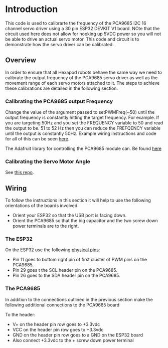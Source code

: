 # Introduction
This code is used to calibrarte the frequency of the PCA9685 I2C 16 channel servo driver using a 30 pin ESP32 DEVKIT V1 board. NOte that the circuit used here does not allow for hooking up 5VDC power so you will not be able to drive an actual servo motor. This code and circuit is to demonstrate how the servo driver can be calibrated.

## Overview
In order to ensure that all Hexapod robots behave the same way we need to calibrate the output frequency of the PCA9685 servo driver as well as the movement range of each servo motors attached to it. The steps to achieve these calibrations are detailed in the following section.

### Calibrating the PCA9685 output Frequency
Change the value of the argument passed to setPWMFreq(~50) until the output frequency is constantly hitting the target frequency. For example. If you are targeting 50Hz and you set the FREQUENCY variable to 50 and read the output to be. 51 to 52 Hz then you can reduce the FREFQENCY variable until the output is constantly 50Hz. Example wiring instructions and code for all of this can be seen [here](https://github.com/va3wam/pca9685Demo). 

The Adafruit library for controlling the PCA9685 module can. Be found [here](https://adafruit.github.io/Adafruit-PWM-Servo-Driver-Library/html/class_adafruit___p_w_m_servo_driver.html)

### Calibrating the Servo Motor Angle
See [this repo](https://github.com/va3wam/calibrateServoMotor).

## Wiring
To follow the instructions in this section it will help to use the following orientations of the boards involved. 
* Orient your ESP32 so that the USB port is facing down.
* Orient the PCA9685 so that the big capacitor and the two screw down power terminals  are to the right.

### The ESP32
On the ESP32 use the following [physical pins](https://www.electronicshub.org/esp32-pinout/):
* Pin 11 goes to bottom right pin of first cluster of PWM pins on the PCA9685.  
* Pin 29 goes t the SCL header pin on the PCA9685.
* Pin 26 goes to the SDA header pin on the PCA9685.

### The PCA9685
In addition to the connections outlined in the previous section make the following additional connections to the PCA9685 board

To the header:
* V+ on the header pin row goes to +3.3vdc
* VCC on the header pin row goes to +3.3vdc
* GND on the header pin row goes to a GND on the ESP32 board
* Also connect +3.3vdc to the + screw down power terminal